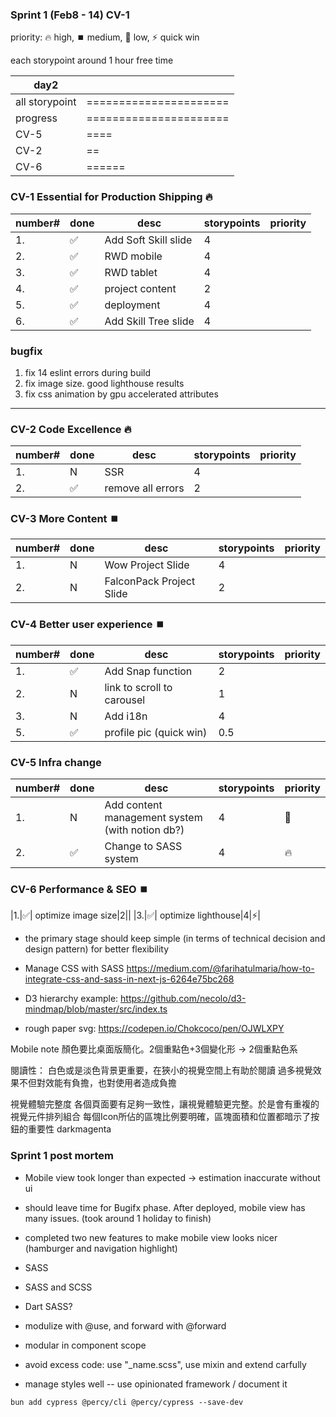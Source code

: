 ### Sprint 1 (Feb8 - 14) CV-1
priority: 🔥 high, ⏹️ medium, 🥶 low, ⚡ quick win

each storypoint around 1 hour free time

|day2||
|--|--|
|all storypoint|======================|
|progress|======================|
|CV-5|====|
|CV-2|==|
|CV-6|======|

### CV-1 Essential for Production Shipping 🔥
|number# | done | desc | storypoints |priority|
|--|--|------|---|--|
|1.|✅| Add Soft Skill slide|4||
|2.|✅| RWD mobile|4||
|3.|✅| RWD tablet|4||
|4.|✅| project content|2||
|5.|✅| deployment|4||
|6.|✅| Add Skill Tree slide|4||

### bugfix
1. fix 14 eslint errors during build
2. fix image size. good lighthouse results
3. fix css animation by gpu accelerated attributes

---
### CV-2 Code Excellence 🔥
|number# | done | desc | storypoints |priority|
|--|--|------|---|--|
|1.| N| SSR|4||
|2.|✅| remove all errors|2||


### CV-3 More Content ⏹️
|number# | done | desc | storypoints |priority|
|--|--|------|---|--|
|1.| N| Wow Project Slide|4||
|2.| N| FalconPack Project Slide|2||

### CV-4 Better user experience ⏹️
|number# | done | desc | storypoints |priority|
|--|--|------|---|--|
|1.|✅| Add Snap function|2||
|2.| N| link to scroll to carousel|1||
|3.| N| Add i18n|4||
|5.|✅| profile pic (quick win)|0.5||

### CV-5 Infra change 
|number# | done | desc | storypoints |priority|
|--|--|------|---|--|
|1.| N| Add content management system (with notion db?)|4|🥶|
|2.|✅| Change to SASS system|4|🔥|

### CV-6 Performance & SEO ⏹️
|1.|✅| optimize image size|2||
|3.|✅| optimize lighthouse|4|⚡|

- the primary stage should keep simple (in terms of technical decision and design pattern) for better flexibility

- Manage CSS with SASS
https://medium.com/@farihatulmaria/how-to-integrate-css-and-sass-in-next-js-6264e75bc268

- D3 hierarchy example:
https://github.com/necolo/d3-mindmap/blob/master/src/index.ts

- rough paper svg: https://codepen.io/Chokcoco/pen/OJWLXPY

Mobile note
顏色要比桌面版簡化。2個重點色+3個變化形 -> 2個重點色系

閱讀性：
白色或是淡色背景更重要，在狹小的視覺空間上有助於閱讀
過多視覺效果不但對效能有負擔，也對使用者造成負擔

視覺體驗完整度
各個頁面要有足夠一致性，讓視覺體驗更完整。於是會有重複的視覺元件排列組合
每個Icon所佔的區塊比例要明確，區塊面積和位置都暗示了按鈕的重要性
darkmagenta

### Sprint 1 post mortem
- Mobile view took longer than expected -> estimation inaccurate without ui
- should leave time for Bugifx phase. After deployed, mobile view has many issues. (took around 1 holiday to finish)
- completed two new features to make mobile view looks nicer (hamburger and navigation highlight)


- SASS
- SASS and SCSS
- Dart SASS?
- modulize with @use, and forward with @forward
- modular in component scope
- avoid excess code: use "_name.scss", use mixin and extend carfully

- manage styles well -- use opinionated framework / document it

```
bun add cypress @percy/cli @percy/cypress --save-dev
